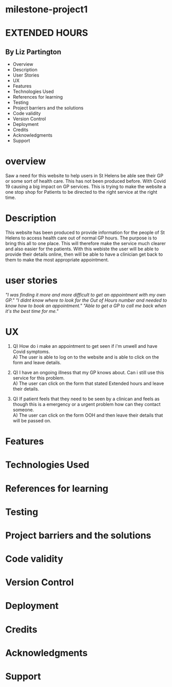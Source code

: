 # milestone-project1

#  **EXTENDED HOURS**

## By Liz Partington

- Overview
- Description
- User Stories
- UX
- Features
- Technologies Used
- References for learning
- Testing
- Project barriers and the solutions
- Code validity
- Version Control
- Deployment
- Credits
- Acknowledgments
- Support

# overview

<p>
Saw a need for this website to help users in St Helens be able see their GP or some sort of health care.  
This has not been produced before.  With Covid 19 causing a big impact on GP services.  
This is trying to make the website a one stop shop for Patients to be directed to the right service at the right time. 
 
</p>


# Description
<p>
This website has been produced to provide information for the people of St Helens to access health care out of normal GP hours.
The purpose is to bring this all to one place.
This will therefore make the service much clearer and also easier for the patients.
With this webiste the user will be able to provide their details online,
then will be able to have a clinician get back to them to make the most appropriate appointment.  

</p>

# user stories 

 _"I was finding it more and more difficult to get an appointment with my own GP."_
 _"I didnt know where to look for the Out of Hours number and needed to know how to book an appointment."_
 _"Able to get a GP to call me back when it's the best time for me."_
 
# UX
<p>
 
 1.  Q) How do i make an appointment to get seen if i'm unwell and have Covid symptoms.     
   A) The user is able to log on to the website and is able to click on the form and leave details. 


2. Q) I have an ongoing illness that my GP knows about.  Can i still use this service for this problem.  
   A) The user can click on the form that stated Extended hours and leave their details.  

3. Q) If patient feels that they need to be seen by a clinican and feels as though this is a emergency or a urgent problem how can they contact someone.  
   A) The user can click on the form OOH and then leave their details that will be passed on.  
</p>

# Features

# Technologies Used


# References for learning


# Testing


# Project barriers and the solutions


# Code validity


# Version Control


# Deployment


# Credits


# Acknowledgments


# Support


